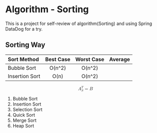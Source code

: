 # Algorithm - Sorting 

This is a project for self-review of algorithm(Sorting) and using Spring DataDog for a try. 

## Sorting Way

Sort Method | Best Case    | Worst Case  | Average
:----------- | :----------: | :-------: | :------:
Bubble Sort | O(n^2)       | O(n^2)  | 
Insertion Sort | O(n) | O(n^2)  | 

<math display="block">
    <msubsup><mi>A</mi> <mi>S</mi> <mi>T</mi></msubsup>
    <mo>=</mo>
    <mi>B</mi>
</math>

1. Bubble Sort
2. Insertion Sort
3. Selection Sort
4. Quick Sort
5. Merge Sort
6. Heap Sort
